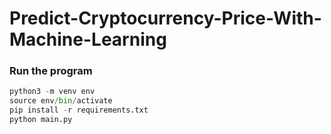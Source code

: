 # Predict-Cryptocurrency-Price-With-Machine-Learning #

### Run the program ###
```python
python3 -m venv env
source env/bin/activate
pip install -r requirements.txt
python main.py
```
